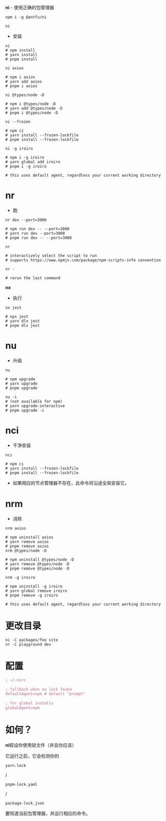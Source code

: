 **ni** - 使用正确的包管理器
```
npm i -g @antfu/ni

ni
```
- 安装
```
ni
# npm install
# yarn install
# pnpm install
```

```
ni axios

# npm i axios
# yarn add axios
# pnpm i axios
```

```
ni @types/node -D

# npm i @types/node -D
# yarn add @types/node -D
# pnpm i @types/node -D
```

```
ni --frozen

# npm ci
# yarn install --frozen-lockfile
# pnpm install --frozen-lockfile
```

```
ni -g iroiro

# npm i -g iroiro
# yarn global add iroiro
# pnpm i -g iroiro

# this uses default agent, regardless your current working directory
```


# nr
- 跑

```
nr dev --port=3000

# npm run dev -- --port=3000
# yarn run dev --port=3000
# pnpm run dev -- --port=3000
```

```
nr

# interactively select the script to run
# supports https://www.npmjs.com/package/npm-scripts-info convention
```

```
nr -

# rerun the last command

```

**nx**
- 执行
```
nx jest

# npx jest
# yarn dlx jest
# pnpm dlx jest
```


# nu
- 升级
```
nu

# npm upgrade
# yarn upgrade
# pnpm upgrade
```

```
nu -i
# (not available for npm)
# yarn upgrade-interactive
# pnpm upgrade -i
```

# nci
- 干净安装
```
nci

# npm ci
# yarn install --frozen-lockfile
# pnpm install --frozen-lockfile
``` 
* 如果相应的节点管理器不存在，此命令将沿途全局安装它。


# nrm
- 消除
```
nrm axios

# npm uninstall axios
# yarn remove axios
# pnpm remove axios
nrm @types/node -D

# npm uninstall @types/node -D
# yarn remove @types/node -D
# pnpm remove @types/node -D
```

```
nrm -g iroiro

# npm uninstall -g iroiro
# yarn global remove iroiro
# pnpm remove -g iroiro

# this uses default agent, regardless your current working directory
```

# 更改目录
```shell
ni -C packages/foo vite
nr -C playground dev
```

# 配置
```js
; ~/.nirc

; fallback when no lock found
defaultAgent=npm # default "prompt"

; for global installs
globalAgent=npm
```
# 如何？
**ni**假设你使用锁文件（并且你应该）

它运行之前，它会检测你的
```
yarn.lock
```
/
```
pnpm-lock.yaml
```
/
```
package-lock.json
```
要知道当前包管理器，并运行相应的命令。